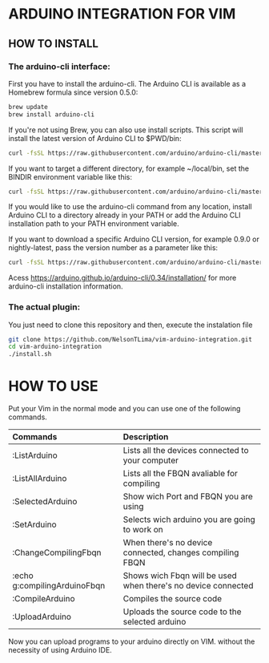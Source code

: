 # ARDUINO INTEGRATION FOR VIM

## HOW TO INSTALL

### The arduino-cli interface:

First you have to install the arduino-cli.
The Arduino CLI is available as a Homebrew formula since version 0.5.0:

```bash
brew update
brew install arduino-cli
```

If you're not using Brew, you can also use install scripts.
This script will install the latest version of Arduino CLI to $PWD/bin:

```bash
curl -fsSL https://raw.githubusercontent.com/arduino/arduino-cli/master/install.sh | sh
```

If you want to target a different directory, for example ~/local/bin, set the BINDIR environment variable like this:

```bash
curl -fsSL https://raw.githubusercontent.com/arduino/arduino-cli/master/install.sh | BINDIR=~/local/bin sh
```

If you would like to use the arduino-cli command from any location, install Arduino CLI to a directory already in your PATH or add the Arduino CLI installation path to your PATH environment variable.

If you want to download a specific Arduino CLI version, for example 0.9.0 or nightly-latest, pass the version number as a parameter like this:

```bash
curl -fsSL https://raw.githubusercontent.com/arduino/arduino-cli/master/install.sh | BINDIR=~/local/bin sh
```

Acess https://arduino.github.io/arduino-cli/0.34/installation/ for more arduino-cli installation information.


### The actual plugin:

You just need to clone this repository and then, execute the instalation file

```bash
git clone https://github.com/NelsonTLima/vim-arduino-integration.git
cd vim-arduino-integration
./install.sh
```

# HOW TO USE

Put your Vim in the normal mode and you can use one of the following commands.

|Commands                       |Description                                                    |
|:---                           |:---                                                           |
|:ListArduino                   |Lists all the devices connected to your computer               |
|:ListAllArduino                |Lists all the FBQN avaliable for compiling                     |
|:SelectedArduino               |Show wich Port and FBQN you are using                          |
|:SetArduino                    |Selects wich arduino you are going to work on                  |
|:ChangeCompilingFbqn           |When there's no device connected, changes compiling FBQN       |
|:echo g:compilingArduinoFbqn   |Shows wich Fbqn will be used when there's no device connected  |
|:CompileArduino                |Compiles the source code                                       |
|:UploadArduino                 |Uploads the source code to the selected arduino                |

Now you can upload programs to your arduino directly on VIM. without the necessity of using Arduino IDE.
